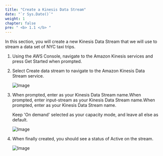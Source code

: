 ```yaml
---
title: "Create a Kinesis Data Stream"
date: "`r Sys.Date()`"
weight: 1
chapter: false
pre: " <b> 1.1 </b> "
---
```


In this section, you will create a new Kinesis Data Stream that we will use to stream a data set of NYC taxi trips.

1. Using the AWS Console, navigate to the Amazon Kinesis services and press Get Started when prompted.

2. Select Create data stream to navigate to the Amazon Kinesis Data Stream service.

   ![Image](/repo_pmt_ws-fcj-005/images/1/1/11-001.png?featherlight=false&width=90pc)

3. When prompted, enter **<your-stream-name>** as your Kinesis Data Stream name.When prompted, enter input-stream as
   your Kinesis
   Data Stream name.When prompted, enter **<your-stream-name>** as your Kinesis Data Stream name.

   Keep 'On demand' selected as your capacity mode, and leave all else as default.

   ![Image](/repo_pmt_ws-fcj-005/images/1/1/11-002.png?featherlight=false&width=90pc)

4. When finally created, you should see a status of Active on the stream.


   ![Image](/repo_pmt_ws-fcj-005/images/1/1/11-003.png?featherlight=false&width=90pc)